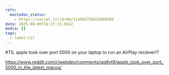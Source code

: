 ```yaml
---
refs:
  mastodon_status:
    - https://social.lol/@r0b/114982756933888586
date: 2025-08-06T16:27:13.881Z
media: []
tags:
  - label:til
---
```


#TIL apple took over port 5000 on your laptop to run an AirPlay reciever!?

https://www.reddit.com/r/webdev/comments/qg8yt9/apple_took_over_port_5000_in_the_latest_macos/
